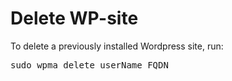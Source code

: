 # Delete WP-site

To delete a previously installed Wordpress site, run:

<pre>
sudo wpma delete userName FQDN
</pre>
